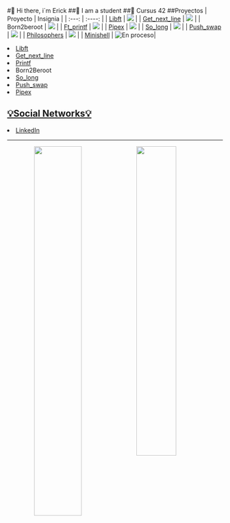 #👋 Hi there, i´m Erick
##📖 I am a student
##🚀 Cursus 42
##Proyectos
| Proyecto                                                       | Insignia                                                                                    |
| :---:                                                          |    :----:                                                                                   |
| [Libft](https://github.com/ediaz-c/libft)                      | ![](https://github.com/ediaz-c/42-project-badges/blob/main/badges/libftm.png)               |
| [Get_next_line](https://github.com/ediaz-c/get_next_line)      | ![](https://github.com/ediaz-c/42-project-badges/blob/main/badges/get_next_linem.png)       |
| Born2beroot                                                    | ![](https://github.com/ediaz-c/42-project-badges/blob/main/badges/born2berootm.png)         |
| [Ft_printf](https://github.com/ediaz-c/ft_printf)              | ![](https://github.com/ediaz-c/42-project-badges/blob/main/badges/ft_printfe.png)           |
| [Pipex](https://github.com/ediaz-c/pipex)                      | ![](https://github.com/ediaz-c/42-project-badges/blob/main/badges/pipexm.png)               |
| [So_long](https://github.com/ediaz-c/so_long)                  | ![](https://github.com/ediaz-c/42-project-badges/blob/main/badges/so_longm.png)             |
| [Push_swap](https://github.com/ediaz-c/push_swap)              | ![](https://github.com/ediaz-c/42-project-badges/blob/main/badges/push_swape.png)           |
| [Philosophers](https://github.com/ediaz-c/philosophers)        | ![](https://github.com/ediaz-c/42-project-badges/blob/main/badges/philosopherse.png)        |
| [Minishell](https://https://github.com/n-panos/Minishell)  | ![En proceso](https://github.com/ediaz-c/42-project-badges/blob/main/badges/minishelle.png)|


<li><a href="https://github.com/ediaz-c/libft">Libft </a></li>
<li><a href="https://github.com/ediaz-c/Get_next_line">Get_next_line </a></li>
<li><a href="https://github.com/ediaz-c/Ft_printf">Printf </a></li>
<li>Born2Beroot</li>
<li><a href="https://github.com/ediaz-c/so_long">So_long </a></li>
<li><a href="https://github.com/ediaz-c/push_swap">Push_swap </a></li>
<li><a href="https://github.com/ediaz-c/pipex">Pipex </a</li>
<br>
<h2>💡Social Networks💡</h2>
<li><a href="https://www.linkedin.com/in/erick-fernando-d%C3%ADaz-centeno-programador-frontend-junior/">LinkedIn</li>
<center><hr>
<img align="left" width="47%" src="https://github-readme-stats.vercel.app/api?username=ediaz-c&theme=gotham&hide_border=false&include_all_commits=false&count_private=false" />
<img align="left" width="43%" src="https://github-readme-stats.vercel.app/api/top-langs/?username=ediaz-c&theme=gotham&hide_border=false&include_all_commits=false&count_private=false&layout=compact" />
